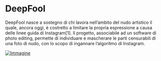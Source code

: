 # DeepFool
DeepFool nasce a sostegno di chi lavora nell’ambito del nudo artistico il quale, ancora oggi, è costretto a limitare la propria espressione a causa delle linee guida di Instagram[1]. Il progetto, associabile ad un software di photo editing, permette di individuare e mascherare le parti censurabili di una foto di nudo, con lo scopo di ingannare l’algoritmo di Instagram.

[![Immagine](https://user-images.githubusercontent.com/60677625/122527459-9c4e3e80-d01b-11eb-8632-a6e028cf789f.jpg)](https://editor.p5js.org/kaappa/full/IvLseFxqo)

